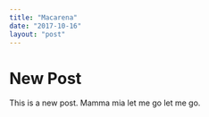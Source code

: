 ```yaml
---
title: "Macarena"
date: "2017-10-16"
layout: "post"
---
```

# New Post

This is a new post. Mamma mia let me go let me go.